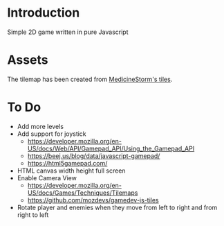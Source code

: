 # Introduction
Simple 2D game written in pure Javascript

# Assets
The tilemap has been created from [MedicineStorm's tiles](https://opengameart.org/content/dungeon-crawl-32x32-tiles-supplemental).

# To Do
* Add more levels
* Add support for joystick
    * https://developer.mozilla.org/en-US/docs/Web/API/Gamepad_API/Using_the_Gamepad_API
    * https://beej.us/blog/data/javascript-gamepad/
    * https://html5gamepad.com/
* HTML canvas width height full screen
* Enable Camera View
    * https://developer.mozilla.org/en-US/docs/Games/Techniques/Tilemaps
    * https://github.com/mozdevs/gamedev-js-tiles
* Rotate player and enemies when they move from left to right and from right to left

